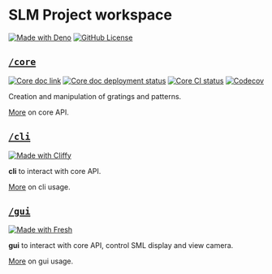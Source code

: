 # SLM Project workspace

[![Made with Deno](https://img.shields.io/badge/deno-v2-white?style=flat-square&logo=deno&logoColor=white&color=black)](https://deno.com)
[![GitHub License](https://img.shields.io/github/license/JOTSR/slm_doe_manipulation?style=flat-square)](https://opensource.org/license/MIT)

## [`/core`](./core)

[![Core doc link](https://img.shields.io/badge/doc-core-blue?style=flat-square&logo=deno)](https://jotsr.github.io/slm_doe_manipulation/)
[![Core doc deployment status](https://img.shields.io/github/actions/workflow/status/JOTSR/slm_doe_manipulation/deploy-core-doc.yml?style=flat-square&logo=github&label=deploy%20doc)](https://github.com/JOTSR/slm_doe_manipulation/actions)
[![Core CI status](https://img.shields.io/github/actions/workflow/status/JOTSR/slm_doe_manipulation/ci-core.yml?style=flat-square&logo=github&label=ci)](https://github.com/JOTSR/slm_doe_manipulation/actions)
[![Codecov](https://img.shields.io/codecov/c/github/JOTSR/slm_doe_manipulation?style=flat-square&logo=codecov&logoColor=white&labelColor=f23384)](https://app.codecov.io/github/JOTSR/slm_doe_manipulation)

Creation and manipulation of gratings and patterns.

[More](./core) on core API.

## [`/cli`](./cli)

[![Made with Cliffy](https://img.shields.io/badge/cli_with-cliffy-8567e3?style=flat-square&labelColor=white)](https://cliffy.io/)

**cli** to interact with core API.

[More](./cli) on cli usage.

## [`/gui`](./gui)

[![Made with Fresh](https://img.shields.io/badge/made_with-fresh-black?style=flat-square&logo=fresh&labelColor=white)](https://fresh.deno.dev)

**gui** to interact with core API, control SML display and view camera.

[More](./gui) on gui usage.
